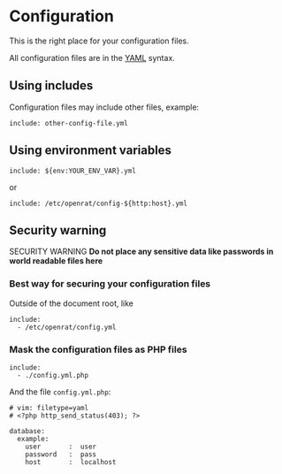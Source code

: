 # Configuration

This is the right place for your configuration files.

All configuration files are in the [YAML](https://en.wikipedia.org/wiki/YAML) syntax.

## Using includes

Configuration files may include other files, example:

```
include: other-config-file.yml
```

## Using environment variables

```
include: ${env:YOUR_ENV_VAR}.yml
```

or

```
include: /etc/openrat/config-${http:host}.yml
```

## Security warning

SECURITY WARNING **Do not place any sensitive data like passwords in world readable files here** 


### Best way for securing your configuration files


Outside of the document root, like

```
include:
  - /etc/openrat/config.yml
```

### Mask the configuration files as PHP files
 
```
include:
  - ./config.yml.php
```

And the file `config.yml.php`:

```
# vim: filetype=yaml
# <?php http_send_status(403); ?>

database:
  example:
    user       :  user
    password   :  pass
    host       :  localhost
```

